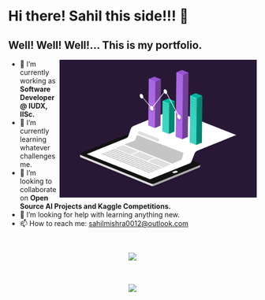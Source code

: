# Hi there! Sahil this side!!! 👋
## Well! Well! Well!... This is my portfolio.

<img align="right" alt="GIF" src="data.gif" width="400px" />


- 🔭 I’m currently working as **Software Developer @ IUDX, IISc.**
- 🌱 I’m currently learning whatever challenges me.
- 👯 I’m looking to collaborate on **Open Source AI Projects and Kaggle Competitions.**
- 🤔 I’m looking for help with learning anything new.
- 📫 How to reach me: sahilmishra0012@outlook.com


<br>
<p align="center">
<img src="https://komarev.com/ghpvc/?username=sahilmishra0012&color=blueviolet">
</p>
<br>
<p align="center">
  <img src="https://github-readme-stats.vercel.app/api?username=sahilmishra0012&show_icons=true&count_private=true">
</p>
